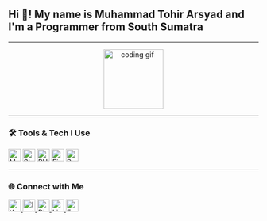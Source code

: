 <h2 align="left">Hi 👋! My name is Muhammad Tohir Arsyad and I'm a Programmer from South Sumatra</h2>

---

<p align="center">
  <img src="https://i.imgflip.com/65efzo.gif" height="120" alt="coding gif" style="max-width: 100%;" />
</p>

---

### 🛠️ Tools & Tech I Use

<p align="left">
  <img src="https://cdn.jsdelivr.net/gh/devicons/devicon/icons/mysql/mysql-original.svg" height="25" alt="MySQL" />
  <img src="https://cdn.jsdelivr.net/gh/devicons/devicon/icons/sketch/sketch-original.svg" height="25" alt="Sketch" />
  <img src="https://cdn.jsdelivr.net/gh/devicons/devicon/icons/php/php-original.svg" height="25" alt="PHP" />
  <img src="https://cdn.jsdelivr.net/gh/devicons/devicon/icons/figma/figma-original.svg" height="25" alt="Figma" />
  <img src="https://cdn.jsdelivr.net/gh/devicons/devicon/icons/bootstrap/bootstrap-original.svg" height="25" alt="Bootstrap" />
</p>

---

### 🌐 Connect with Me

<p align="left">
  <a href="https://youtube.com/" target="_blank">
    <img src="https://cdn.jsdelivr.net/gh/devicons/devicon/icons/youtube/youtube-original.svg" height="25" alt="YouTube" />
  </a>
  <a href="https://instagram.com/" target="_blank">
    <img src="https://cdn.jsdelivr.net/gh/devicons/devicon/icons/instagram/instagram-original.svg" height="25" alt="Instagram" />
  </a>
  <a href="https://discord.com/" target="_blank">
    <img src="https://cdn.jsdelivr.net/gh/devicons/devicon/icons/discord/discord-original.svg" height="25" alt="Discord" />
  </a>
  <a href="https://linkedin.com/" target="_blank">
    <img src="https://cdn.jsdelivr.net/gh/devicons/devicon/icons/linkedin/linkedin-original.svg" height="25" alt="LinkedIn" />
  </a>
  <a href="https://facebook.com/" target="_blank">
    <img src="https://cdn.jsdelivr.net/gh/devicons/devicon/icons/facebook/facebook-original.svg" height="25" alt="Facebook" />
  </a>
</p>
